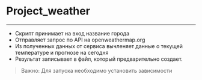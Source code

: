 # Project_weather
---
- Скрипт принимает на вход название города
- Отправляет запрос по API на openweathermap.org 
- Из полученных данных от сервиса вычленяет данные о текущей температуре и прогнозе на сегодня
- Результат записывает в файл, который предварительно создает.
>Важно: Для запуска необходимо установить зависимости   
